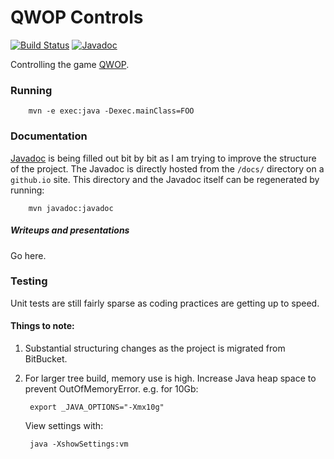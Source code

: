 # QWOP Controls
[![Build Status](https://travis-ci.com/mws262/qwop-controls.svg?branch=master)](https://travis-ci.com/mws262/qwop-controls)
[![Javadoc](https://img.shields.io/badge/Javadoc-in%20progress-orange.svg)](https://mws262.github.io/qwop-controls/)

Controlling the game [QWOP](http://www.foddy.net/Athletics.html).

### Running
        mvn -e exec:java -Dexec.mainClass=FOO

### Documentation

[Javadoc](https://mws262.github.io/qwop-controls/) is being filled out bit by bit as I am trying to improve the 
structure of the project. The Javadoc is directly hosted from the `/docs/` directory on a `github.io` site. This 
directory and the Javadoc itself can be regenerated by running:

        mvn javadoc:javadoc
        
##### Writeups and presentations
Go here.

### Testing

Unit tests are still fairly sparse as coding practices are getting up to speed.

#### Things to note:
1. Substantial structuring changes as the project is migrated from BitBucket.
2. For larger tree build, memory use is high. Increase Java heap space to prevent OutOfMemoryError. e.g. for 10Gb:

        export _JAVA_OPTIONS="-Xmx10g"
    View settings with:

        java -XshowSettings:vm 
